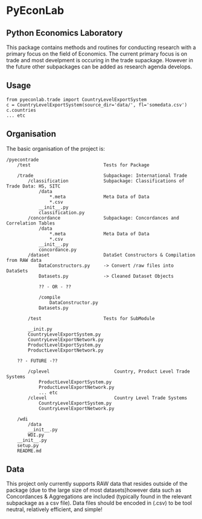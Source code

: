 PyEconLab 
===========

Python Economics Laboratory
---------------------------

This package contains methods and routines for conducting research with a primary focus on the field of Economics. The current primary focus is on trade and most develpment is occuring in the trade supackage. However in the future other subpackages can be added as research agenda develops. 

Usage
-----

	from pyeconlab.trade import CountryLevelExportSystem
	c = CountryLevelExportSystem(source_dir='data/', fl='somedata.csv')
	c.countries
	... etc


Organisation
------------

The basic organisation of the project is:

	/pyecontrade
		/test 							Tests for Package
		
		/trade 							Subpackage: International Trade
			/classification 			Subpackage: Classifications of Trade Data: HS, SITC
				/data
					*.meta 				Meta Data of Data
					*.csv	
				__init__.py
				classification.py
			/concordance 				Subpackage: Concordances and Correlation Tables
				/data
					*.meta 				Meta Data of Data
					*.csv	
				__init__.py
				concordance.py
			/dataset     	 			DataSet Constructors & Compilation from RAW data		
				DataConstructors.py 	-> Convert /raw files into DataSets
				Datasets.py 			-> Cleaned Dataset Objects
				
				?? - OR - ??
				
				/compile
					DataConstructor.py
				Datasets.py
	
			/test						Tests for SubModule
			
			__init.py
			CountryLevelExportSystem.py
			CountryLevelExportNetwork.py
			ProductLevelExportSystem.py
			ProductLevelExportNetwork.py

		?? - FUTURE -??

			/cplevel 						Country, Product Level Trade Systems
				ProductLevelExportSystem.py
				ProductLevelExportNetwork.py
				... etc
			/clevel 						Country Level Trade Systems
				CountryLevelExportSystem.py
				CountryLevelExportNetwork.py

		/wdi
			/data
			__init__.py
			WDI.py
		__init__.py
		setup.py
		README.md

Data
----

This project only currently supports RAW data that resides outside of the package (due to the large size of most datasets)however data such as Concordances & Aggregations are included (typically found in the relevant subpackage as a csv file). Data files should be encoded in (.csv) to be tool neutral, relatively efficient, and simple!